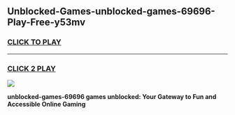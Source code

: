 
## Unblocked-Games-unblocked-games-69696-Play-Free-y53mv
<h3>
<a href="https://premium76.site?title=unblocked-games-69696&ref=23A">CLICK TO PLAY</a></h3>
<hr>

<h3>
<a href="https://premium76.site?title=unblocked-games-69696&ref=23A">CLICK 2 PLAY</a>
  
</h3>

<a href="https://premium76.site?title=unblocked-games-69696&ref=23A"><img src="https://clearcache.store/games.png"></a>


**unblocked-games-69696 games unblocked: Your Gateway to Fun and Accessible Online Gaming**
